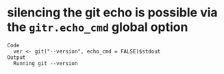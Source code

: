 # silencing the git echo is possible via the `gitr.echo_cmd` global option

    Code
      ver <- git("--version", echo_cmd = FALSE)$stdout
    Output
      Running git --version 

